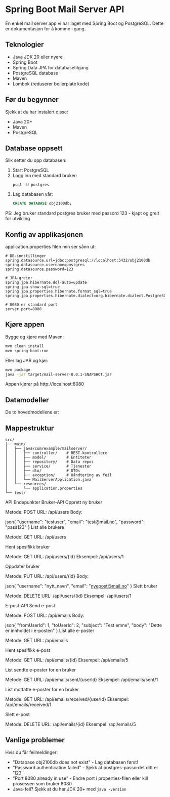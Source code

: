 # Spring Boot Mail Server API

En enkel mail server app vi har laget med Spring Boot og PostgreSQL. Dette er dokumentasjon for å komme i gang.

## Teknologier

* Java JDK 20 eller nyere
* Spring Boot
* Spring Data JPA for databasetilgang
* PostgreSQL database
* Maven
* Lombok (reduserer boilerplate kode)

## Før du begynner

Sjekk at du har instalert disse:
* Java 20+ 
* Maven 
* PostgreSQL

## Database oppsett

Slik setter du opp databasen:

1. Start PostgreSQL
2. Logg inn med standard bruker:
   ```
   psql -U postgres
   ```
3. Lag databasen vår:
   ```sql
   CREATE DATABASE obj2100db;
   ```
   
PS: Jeg bruker standard postgres bruker med passord 123 - kjapt og greit for utvikling

## Konfig av applikasjonen

application.properties filen min ser sånn ut:

```properties
# DB-innstillinger
spring.datasource.url=jdbc:postgresql://localhost:5432/obj2100db
spring.datasource.username=postgres
spring.datasource.password=123

# JPA-greier
spring.jpa.hibernate.ddl-auto=update
spring.jpa.show-sql=true
spring.jpa.properties.hibernate.format_sql=true
spring.jpa.properties.hibernate.dialect=org.hibernate.dialect.PostgreSQLDialect

# 8080 er standard port
server.port=8080
```

## Kjøre appen

Bygge og kjøre med Maven:
```bash
mvn clean install
mvn spring-boot:run
```

Eller lag JAR og kjør:
```bash
mvn package
java -jar target/mail-server-0.0.1-SNAPSHOT.jar
```

Appen kjører på http://localhost:8080

## Datamodeller

De to hovedmodellene er:



## Mappestruktur

```
src/
├── main/
│   ├── java/com/example/mailserver/
│   │   ├── controller/    # REST-kontrollere
│   │   ├── model/         # Entiteter
│   │   ├── repository/    # Data repos
│   │   ├── service/       # Tjenester
│   │   ├── dto/           # DTOs
│   │   ├── exception/     # Håndtering av feil
│   │   └── MailServerApplication.java
│   └── resources/
│       └── application.properties
└── test/
```

API Endepunkter
Bruker-API
Opprett ny bruker

Metode: POST
URL: /api/users
Body:

json{
  "username": "testuser",
  "email": "test@mail.no",
  "password": "pass123"
}
List alle brukere

Metode: GET
URL: /api/users

Hent spesifikk bruker

Metode: GET
URL: /api/users/{id}
Eksempel: /api/users/1

Oppdater bruker

Metode: PUT
URL: /api/users/{id}
Body:

json{
  "username": "nytt_navn",
  "email": "nyepost@mail.no"
}
Slett bruker

Metode: DELETE
URL: /api/users/{id}
Eksempel: /api/users/1

E-post-API
Send e-post

Metode: POST
URL: /api/emails
Body:

json{
  "fromUserId": 1,
  "toUserId": 2,
  "subject": "Test emne",
  "body": "Dette er innholdet i e-posten"
}
List alle e-poster

Metode: GET
URL: /api/emails

Hent spesifikk e-post

Metode: GET
URL: /api/emails/{id}
Eksempel: /api/emails/5

List sendte e-poster for en bruker

Metode: GET
URL: /api/emails/sent/{userId}
Eksempel: /api/emails/sent/1

List mottatte e-poster for en bruker

Metode: GET
URL: /api/emails/received/{userId}
Eksempel: /api/emails/received/1

Slett e-post

Metode: DELETE
URL: /api/emails/{id}
Eksempel: /api/emails/5

## Vanlige problemer

Hvis du får feilmeldinger:

- "Database obj2100db does not exist" - Lag databasen først!
- "Password authentication failed" - Sjekk at postgres-passordet ditt er '123'  
- "Port 8080 already in use" - Endre port i properties-filen eller kill prosessen som bruker 8080
- Java-feil? Sjekk at du har JDK 20+ med `java -version`

